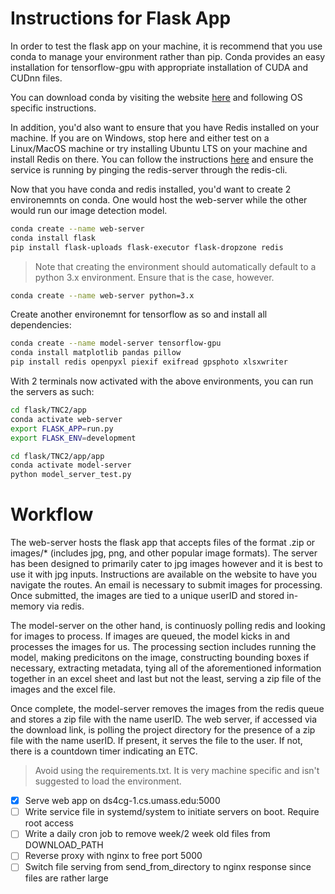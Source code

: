 # Instructions for Flask App
In order to test the flask app on your machine, it is recommend that you use conda to manage your environment rather than pip. Conda provides an easy installation for
tensorflow-gpu with appropriate installation of CUDA and CUDnn files. 

You can download conda by visiting the website [here](https://conda.io/projects/conda/en/latest/user-guide/install/index.html) and following OS specific instructions. 

In addition, you'd also want to ensure that you have Redis installed on your machine. If you are on Windows, stop here and either test on a Linux/MacOS machine or try installing Ubuntu LTS on your machine and install Redis on there. 
You can follow the instructions [here](https://redis.io/download) and ensure the service is running by pinging the redis-server through the redis-cli. 

Now that you have conda and redis installed, you'd want to create 2 environemnts on conda. One would host the web-server while the other would run our image detection model. 

```bash
conda create --name web-server
conda install flask
pip install flask-uploads flask-executor flask-dropzone redis
```
> Note that creating the environment should automatically default to a python 3.x environment. Ensure that is the case, however. 
```bash
conda create --name web-server python=3.x
```

Create another environemnt for tensorflow as so and install all dependencies:
```bash
conda create --name model-server tensorflow-gpu
conda install matplotlib pandas pillow
pip install redis openpyxl piexif exifread gpsphoto xlsxwriter
```

With 2 terminals now activated with the above environments, you can run the servers as such:
```bash
cd flask/TNC2/app
conda activate web-server
export FLASK_APP=run.py
export FLASK_ENV=development
```

```bash
cd flask/TNC2/app/app
conda activate model-server
python model_server_test.py
```

# Workflow 
The web-server hosts the flask app that accepts files of the format .zip or images/* (includes jpg, png, and other popular image formats). The server has been designed to primarily cater
to jpg images however and it is best to use it with jpg inputs. Instructions are available on the website to have you navigate the routes. An email is necessary to submit images for processing.
Once submitted, the images are tied to a unique userID and stored in-memory via redis. 

The model-server on the other hand, is continuosly polling redis and looking for images to process. If images are queued, the model kicks in and processes the images for us.
The processing section includes running the model, making predicitons on the image, constructing bounding boxes if necessary, extracting metadata, tying all of the aforementioned information 
together in an excel sheet and last but not the least, serving a zip file of the images and the excel file. 

Once complete, the model-server removes the images from the redis queue and stores a zip file with the name userID. The web server, if accessed via the download link, is polling the 
project directory for the presence of a zip file with the name userID. If present, it serves the file to the user. If not, there is a countdown timer indicating an ETC.

> Avoid using the requirements.txt. It is very machine specific and isn't suggested to load the environment. 

- [x] Serve web app on ds4cg-1.cs.umass.edu:5000
- [ ] Write service file in systemd/system to initiate servers on boot. Require root access
- [ ] Write a daily cron job to remove week/2 week old files from DOWNLOAD_PATH
- [ ] Reverse proxy with nginx to free port 5000
- [ ] Switch file serving from send_from_directory to nginx response since files are rather large
